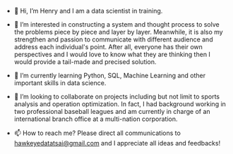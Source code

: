 - 👋 Hi, I’m Henry and I am a data scientist in training.

- 👀 I’m interested in constructing a system and thought process to solve the problems piece by piece and layer by layer. Meanwhile, it is also my strengthen and passion to communicate with different audience and address each individual's point. After all, everyone has their own perspectives and I would love to know what they are thinking then I would provide a tail-made and precised solution. 

- 🌱 I’m currently learning Python, SQL, Machine Learning and other important skills in data science.

- 💞️ I’m looking to collaborate on projects including but not limit to sports analysis and operation optimization. In fact, I had background working in two professional baseball leagues and am currently in charge of an international branch office at a multi-nation corporation.

- 📫 How to reach me? Please direct all communications to hawkeyedatatsai@gmail.com and I appreciate all ideas and feedbacks!

<!---
hawkeyedatatsai/hawkeyedatatsai is a ✨ special ✨ repository because its `README.md` (this file) appears on your GitHub profile.
You can click the Preview link to take a look at your changes.
--->
